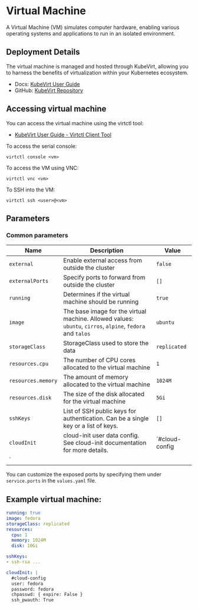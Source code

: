 # Virtual Machine

A Virtual Machine (VM) simulates computer hardware, enabling various operating systems and applications to run in an isolated environment.

## Deployment Details

The virtual machine is managed and hosted through KubeVirt, allowing you to harness the benefits of virtualization within your Kubernetes ecosystem.

- Docs: [KubeVirt User Guide](https://kubevirt.io/user-guide/)
- GitHub: [KubeVirt Repository](https://github.com/kubevirt/kubevirt)

## Accessing virtual machine

You can access the virtual machine using the virtctl tool:
- [KubeVirt User Guide - Virtctl Client Tool](https://kubevirt.io/user-guide/user_workloads/virtctl_client_tool/)

To access the serial console:

```
virtctl console <vm>
```

To access the VM using VNC:

```
virtctl vnc <vm>
```

To SSH into the VM:

```
virtctl ssh <user>@<vm>
```

## Parameters

### Common parameters

| Name               | Description                                                                                                | Value            |
| ------------------ | ---------------------------------------------------------------------------------------------------------- | ---------------- |
| `external`         | Enable external access from outside the cluster                                                            | `false`          |
| `externalPorts`    | Specify ports to forward from outside the cluster                                                          | `[]`             |
| `running`          | Determines if the virtual machine should be running                                                        | `true`           |
| `image`            | The base image for the virtual machine. Allowed values: `ubuntu`, `cirros`, `alpine`, `fedora` and `talos` | `ubuntu`         |
| `storageClass`     | StorageClass used to store the data                                                                        | `replicated`     |
| `resources.cpu`    | The number of CPU cores allocated to the virtual machine                                                   | `1`              |
| `resources.memory` | The amount of memory allocated to the virtual machine                                                      | `1024M`          |
| `resources.disk`   | The size of the disk allocated for the virtual machine                                                     | `5Gi`            |
| `sshKeys`          | List of SSH public keys for authentication. Can be a single key or a list of keys.                         | `[]`             |
| `cloudInit`        | cloud-init user data config. See cloud-init documentation for more details.                                | `#cloud-config
` |

You can customize the exposed ports by specifying them under `service.ports` in the `values.yaml` file.

## Example virtual machine:

```yaml
running: true
image: fedora
storageClass: replicated
resources:
  cpu: 1
  memory: 1024M
  disk: 10Gi

sshKeys:
- ssh-rsa ...

cloudInit: |
  #cloud-config
  user: fedora
  password: fedora
  chpasswd: { expire: False }
  ssh_pwauth: True
```
